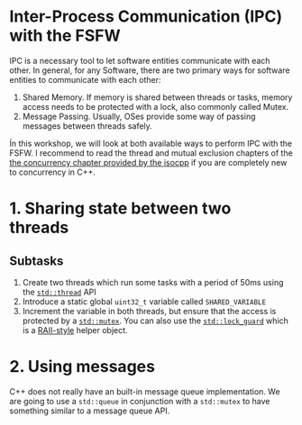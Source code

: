 # Inter-Process Communication (IPC) with the FSFW

IPC is a necessary tool to let software entities communicate with each other. In general, for
any Software, there are two primary ways for software entities to communicate with each other:

 1. Shared Memory. If memory is shared between threads or tasks, memory access needs to be protected
    with a lock, also commonly called Mutex.
 2. Message Passing. Usually, OSes provide some way of passing messages between threads safely.

Ín this workshop, we will look at both available ways to perform IPC with the FSFW.
I recommend to read the thread and mutual exclusion chapters of the
[the concurrency chapter provided by the isocpp](https://isocpp.org/wiki/faq/cpp11-library-concurrency)
if you are completely new to concurrency in C++.

# 1. Sharing state between two threads

## Subtasks

1. Create two threads which run some tasks with a period of 50ms using the
   [`std::thread`](https://en.cppreference.com/w/cpp/thread/thread) API
2. Introduce a static global `uint32_t` variable called `SHARED_VARIABLE`
3. Increment the variable in both threads, but ensure that the access
   is protected by a [`std::mutex`](https://en.cppreference.com/w/cpp/thread/mutex).
   You can also use the [`std::lock_guard`](https://en.cppreference.com/w/cpp/thread/lock_guard)
   which is a [RAII-style](https://en.cppreference.com/w/cpp/language/raii) helper object.

# 2. Using messages

C++ does not really have an built-in message queue implementation.
We are going to use a `std::queue` in conjunction with a `std::mutex` to
have something similar to a message queue API.
